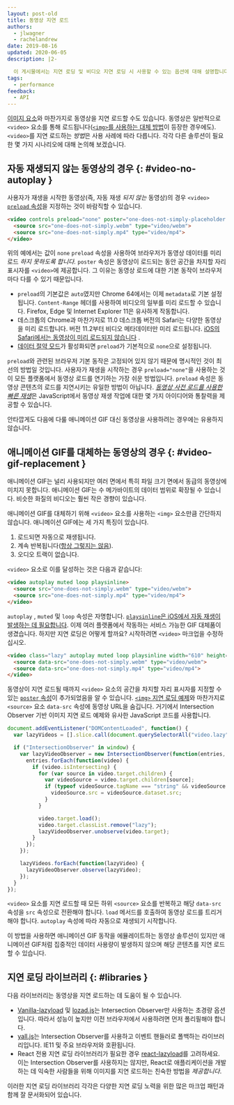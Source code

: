 ```yaml
---
layout: post-old
title: 동영상 지연 로드
authors:
  - jlwagner
  - rachelandrew
date: 2019-08-16
updated: 2020-06-05
description: |2-

  이 게시물에서는 지연 로딩 및 비디오 지연 로딩 시 사용할 수 있는 옵션에 대해 설명합니다.
tags:
  - performance
feedback:
  - API
---
```


[이미지 요소](/lazy-loading-images)와 마찬가지로 동영상을 지연 로드할 수도 있습니다. 동영상은 일반적으로 `<video>` 요소를 통해 로드됩니다([`<img>`를 사용하는 대체 방법](https://calendar.perfplanet.com/2017/animated-gif-without-the-gif/)이 등장한 경우에도). `<video>`를 지연 로드하는 *방법*은 사용 사례에 따라 다릅니다. 각각 다른 솔루션이 필요한 몇 가지 시나리오에 대해 논의해 보겠습니다.

## 자동 재생되지 않는 동영상의 경우 {: #video-no-autoplay }

사용자가 재생을 시작한 동영상(즉, 자동 재생 *되지 않는* 동영상)의 경우 `<video>` [`preload` 속성](https://developer.mozilla.org/docs/Web/HTML/Element/video#attr-preload)을 지정하는 것이 바람직할 수 있습니다.

```html
<video controls preload="none" poster="one-does-not-simply-placeholder.jpg">
  <source src="one-does-not-simply.webm" type="video/webm">
  <source src="one-does-not-simply.mp4" type="video/mp4">
</video>
```

위의 예에서는 값이 `none` `preload` 속성을 사용하여 브라우저가 동영상 데이터를 미리 로드 *하지 못하도록 합니다.* `poster` 속성은 동영상이 로드되는 동안 공간을 차지할 자리 표시자를 `<video>`에 제공합니다. 그 이유는 동영상 로드에 대한 기본 동작이 브라우저마다 다를 수 있기 때문입니다.

- `preload`의 기본값은 `auto`였지만 Chrome 64에서는 이제 `metadata`로 기본 설정됩니다. `Content-Range` 헤더를 사용하여 비디오의 일부를 미리 로드할 수 있습니다. Firefox, Edge 및 Internet Explorer 11은 유사하게 작동합니다.
- 데스크톱의 Chrome과 마찬가지로 11.0 데스크톱 버전의 Safari는 다양한 동영상을 미리 로드합니다. 버전 11.2부터 비디오 메타데이터만 미리 로드됩니다. [iOS의 Safari에서는 동영상이 미리 로드되지 않습니다](https://developer.apple.com/library/content/documentation/AudioVideo/Conceptual/Using_HTML5_Audio_Video/AudioandVideoTagBasics/AudioandVideoTagBasics.html#//apple_ref/doc/uid/TP40009523-CH2-SW9) .
- [데이터 절약 모드](https://support.google.com/chrome/answer/2392284)가 활성화되면 `preload`가 기본적으로 `none`으로 설정됩니다.

`preload`와 관련된 브라우저 기본 동작은 고정되어 있지 않기 때문에 명시적인 것이 최선의 방법일 것입니다. 사용자가 재생을 시작하는 경우 `preload="none"`을 사용하는 것이 모든 플랫폼에서 동영상 로드를 연기하는 가장 쉬운 방법입니다. `preload` 속성은 동영상 콘텐츠의 로드를 지연시키는 유일한 방법이 아닙니다. [*동영상 사전 로드를 사용한 빠른 재생*](https://developers.google.com/web/fundamentals/media/fast-playback-with-video-preload)은 JavaScript에서 동영상 재생 작업에 대한 몇 가지 아이디어와 통찰력을 제공할 수 있습니다.

안타깝게도 다음에 다룰 애니메이션 GIF 대신 동영상을 사용하려는 경우에는 유용하지 않습니다.

## 애니메이션 GIF를 대체하는 동영상의 경우 {: #video-gif-replacement }

애니메이션 GIF는 널리 사용되지만 여러 면에서 특히 파일 크기 면에서 동급의 동영상에 미치지 못합니다. 애니메이션 GIF는 수 메가바이트의 데이터 범위로 확장될 수 있습니다. 비슷한 화질의 비디오는 훨씬 작은 경향이 있습니다.

애니메이션 GIF를 대체하기 위해 `<video>` 요소를 사용하는 `<img>` 요소만큼 간단하지 않습니다. 애니메이션 GIF에는 세 가지 특징이 있습니다.

1. 로드되면 자동으로 재생됩니다.
2. 계속 반복됩니다([항상 그렇지는 않음](https://davidwalsh.name/prevent-gif-loop)).
3. 오디오 트랙이 없습니다.

`<video>` 요소로 이를 달성하는 것은 다음과 같습니다:

```html
<video autoplay muted loop playsinline>
  <source src="one-does-not-simply.webm" type="video/webm">
  <source src="one-does-not-simply.mp4" type="video/mp4">
</video>
```

`autoplay` , `muted` 및 `loop` 속성은 자명합니다. [`playsinline`은 iOS에서 자동 재생이 발생하는 데 필요합니다](https://webkit.org/blog/6784/new-video-policies-for-ios/). 이제 여러 플랫폼에서 작동하는 서비스 가능한 GIF 대체품이 생겼습니다. 하지만 지연 로딩은 어떻게 할까요? 시작하려면 `<video>` 마크업을 수정하십시오.

```html
<video class="lazy" autoplay muted loop playsinline width="610" height="254" poster="one-does-not-simply.jpg">
  <source data-src="one-does-not-simply.webm" type="video/webm">
  <source data-src="one-does-not-simply.mp4" type="video/mp4">
</video>
```

동영상이 지연 로드될 때까지 `<video>` 요소의 공간을 차지할 자리 표시자를 지정할 수 있는 [`poster` 속성](https://developer.mozilla.org/docs/Web/HTML/Element/video#attr-poster)이 추가되었음을 알 수 있습니다. [`<img>` 지연 로딩 예제](/lazy-loading-images/)와 마찬가지로 `<source>` 요소 `data-src` 속성에 동영상 URL을 숨깁니다. 거기에서 Intersection Observer 기반 이미지 지연 로드 예제와 유사한 JavaScript 코드를 사용합니다.

```javascript
document.addEventListener("DOMContentLoaded", function() {
  var lazyVideos = [].slice.call(document.querySelectorAll("video.lazy"));

  if ("IntersectionObserver" in window) {
    var lazyVideoObserver = new IntersectionObserver(function(entries, observer) {
      entries.forEach(function(video) {
        if (video.isIntersecting) {
          for (var source in video.target.children) {
            var videoSource = video.target.children[source];
            if (typeof videoSource.tagName === "string" && videoSource.tagName === "SOURCE") {
              videoSource.src = videoSource.dataset.src;
            }
          }

          video.target.load();
          video.target.classList.remove("lazy");
          lazyVideoObserver.unobserve(video.target);
        }
      });
    });

    lazyVideos.forEach(function(lazyVideo) {
      lazyVideoObserver.observe(lazyVideo);
    });
  }
});
```

`<video>` 요소를 지연 로드할 때 모든 하위 `<source>` 요소를 반복하고 해당 `data-src` 속성을 `src` 속성으로 전환해야 합니다. `load` 메서드를 호출하여 동영상 로드를 트리거해야 합니다. `autoplay` 속성에 따라 자동으로 재생되기 시작합니다.

이 방법을 사용하면 애니메이션 GIF 동작을 에뮬레이트하는 동영상 솔루션이 있지만 애니메이션 GIF처럼 집중적인 데이터 사용량이 발생하지 않으며 해당 콘텐츠를 지연 로드할 수 있습니다.

## 지연 로딩 라이브러리 {: #libraries }

다음 라이브러리는 동영상을 지연 로드하는 데 도움이 될 수 있습니다.

- [Vanilla-lazyload](https://github.com/verlok/vanilla-lazyload) 및 [lozad.js](https://github.com/ApoorvSaxena/lozad.js)는 Intersection Observer만 사용하는 초경량 옵션입니다. 따라서 성능이 높지만 이전 브라우저에서 사용하려면 먼저 폴리필해야 합니다.
- [yall.js](https://github.com/malchata/yall.js)는 Intersection Observer를 사용하고 이벤트 핸들러로 폴백하는 라이브러리입니다. IE11 및 주요 브라우저와 호환됩니다.
- React 전용 지연 로딩 라이브러리가 필요한 경우 [react-lazyload](https://github.com/jasonslyvia/react-lazyload)를 고려하세요. 이는 Intersection Observer를 사용하지는 않지만, React로 애플리케이션을 개발하는 데 익숙한 사람들을 위해 이미지를 지연 로드하는 친숙한 방법을 *제공합니다*.

이러한 지연 로딩 라이브러리 각각은 다양한 지연 로딩 노력을 위한 많은 마크업 패턴과 함께 잘 문서화되어 있습니다.
